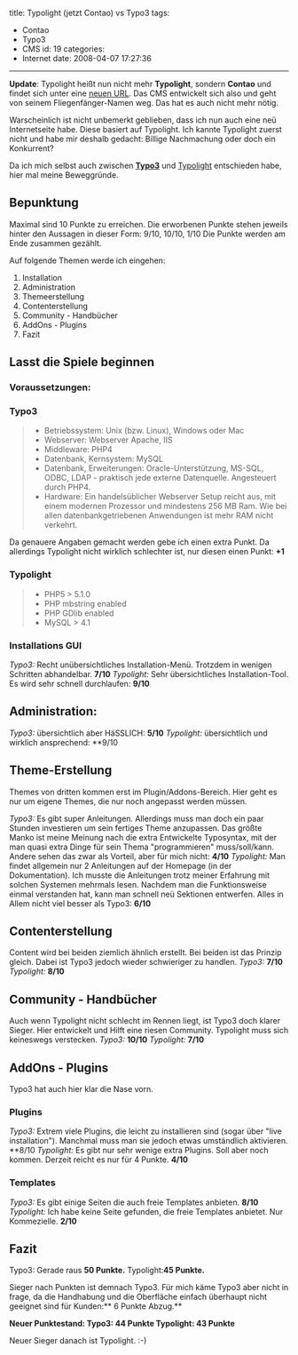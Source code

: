 title: Typolight (jetzt Contao) vs Typo3
tags:
  - Contao
  - Typo3
  - CMS
id: 19
categories:
  - Internet
date: 2008-04-07 17:27:36
---

**Update**: Typolight heißt nun nicht mehr **Typolight**, sondern **Contao** und findet sich unter eine [neuen URL](http://www.contao.org/ "Cantao CMS"). Das CMS entwickelt sich also und geht von seinem Fliegenfänger-Namen weg. Das hat es auch nicht mehr nötig.

Warscheinlich ist nicht unbemerkt geblieben, dass ich nun auch eine neü Internetseite habe. Diese basiert auf Typolight.
Ich kannte Typolight zuerst nicht und habe mir deshalb gedacht: Billige Nachmachung oder doch ein Konkurrent?

Da ich mich selbst auch zwischen **[Typo3](http://typo3.org "Typo3")** und [Typolight](http://www.typolight.org/ "Typolight") entschieden habe, hier mal meine Beweggründe.

## Bepunktung

Maximal sind 10 Punkte zu erreichen. Die erworbenen Punkte stehen jeweils hinter den Aussagen in dieser Form: 9/10, 10/10, 1/10
Die Punkte werden am Ende zusammen gezählt.

Auf folgende Themen werde ich eingehen:

1.  Installation
2.  Administration
3.  Themeerstellung
4.  Contenterstellung
5.  Community - Handbücher
6.  AddOns - Plugins
7.  Fazit

## Lasst die Spiele beginnen

### Voraussetzungen:

### Typo3

> *   Betriebssystem: Unix (bzw. Linux), Windows oder Mac
> *   Webserver: Webserver Apache, IIS
> *   Middleware: PHP4
> *   Datenbank, Kernsystem: MySQL
> *   Datenbank, Erweiterungen: Oracle-Unterstützung, MS-SQL, ODBC, LDAP - praktisch jede externe Datenquelle. Angesteuert durch PHP4.
> *   Hardware: Ein handelsüblicher Webserver Setup reicht aus, mit einem modernen Prozessor und mindestens 256 MB Ram. Wie bei allen datenbankgetriebenen Anwendungen ist mehr RAM nicht verkehrt.

Da genauere Angaben gemacht werden gebe ich einen extra Punkt. Da allerdings Typolight nicht wirklich schlechter ist, nur diesen einen Punkt: **+1**

### Typolight

> *   PHP5 &gt; 5.1.0
> *   PHP mbstring enabled
> *   PHP GDlib enabled
> *   MySQL > 4.1

### Installations GUI

_Typo3:_ Recht unübersichtliches Installation-Menü. Trotzdem in wenigen Schritten abhandelbar. **7/10**
_Typolight:_ Sehr übersichtliches Installation-Tool. Es wird sehr schnell durchlaufen: **9/10**

## Administration:

_Typo3:_ übersichtlich aber HäSSLICH: **5/10**
_Typolight:_ übersichtlich und wirklich ansprechend: **9/10

## Theme-Erstellung

Themes von dritten kommen erst im Plugin/Addons-Bereich. Hier geht es nur um eigene Themes, die nur noch angepasst werden müssen.

_Typo3:_ Es gibt super Anleitungen. Allerdings muss man doch ein paar Stunden investieren um sein fertiges Theme anzupassen. Das größte Manko ist meine Meinung nach die extra Entwickelte Typosyntax, mit der man quasi extra Dinge für sein Thema "programmieren" muss/soll/kann. Andere sehen das zwar als Vorteil, aber für mich nicht: **4/10**
_Typolight:_ Man findet allgemein nur 2 Anleitungen auf der Homepage (in der Dokumentation). Ich musste die Anleitungen trotz meiner Erfahrung mit solchen Systemen mehrmals lesen. Nachdem man die Funktionsweise einmal verstanden hat, kann man schnell neü Sektionen entwerfen. Alles in Allem nicht viel besser als Typo3: **6/10**

## Contenterstellung

Content wird bei beiden ziemlich ähnlich erstellt. Bei beiden ist das Prinzip gleich. Dabei ist Typo3 jedoch wieder schwieriger zu handlen.
_Typo3:_ **7/10**
_Typolight:_ **8/10**

## Community - Handbücher

Auch wenn Typolight nicht schlecht im Rennen liegt, ist Typo3 doch klarer Sieger. Hier entwickelt und Hilft eine riesen Community. Typolight muss sich keineswegs verstecken.
_Typo3:_ **10/10**
_Typolight:_ **7/10**

## AddOns - Plugins

Typo3 hat auch hier klar die Nase vorn.

### Plugins

_Typo3:_ Extrem viele Plugins, die leicht zu installieren sind (sogar über "live installation"). Manchmal muss man sie jedoch etwas umständlich aktivieren. **8/10
_Typolight:_ Es gibt nur sehr wenige extra Plugins. Soll aber noch kommen. Derzeit reicht es nur für 4 Punkte. **4/10**

### Templates

_Typo3:_ Es gibt einige Seiten die auch freie Templates anbieten. **8/10**
_Typolight:_ Ich habe keine Seite gefunden, die freie Templates anbietet. Nur Kommezielle. **2/10**

## Fazit

Typo3: Gerade raus **50 Punkte.**
Typolight:**45 Punkte.**

Sieger nach Punkten ist demnach Typo3.
Für mich käme Typo3 aber nicht in frage, da die Handhabung und die Oberfläche einfach überhaupt nicht geeignet sind für Kunden:** 6 Punkte Abzug.**

**Neuer Punktestand:
Typo3: 44 Punkte
Typolight: 43 Punkte**

Neuer Sieger danach ist Typolight. :-)